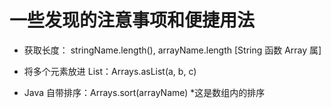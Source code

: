 # 一些发现的注意事项和便捷用法

- 获取长度： stringName.length(), arrayName.length [String 函数 Array 属]

- 将多个元素放进 List：Arrays.asList(a, b, c)

- Java 自带排序：Arrays.sort(arrayName) *这是数组内的排序